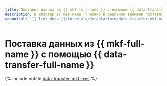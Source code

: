```yaml
---
title: Поставка данных из {{ mkf-full-name }} с помощью {{ data-transfer-full-name }}
description: В кластер {{ mes-name }} можно в реальном времени поставлять данные из топиков {{ KF }}.
canonical: '{{ link-docs }}/tutorials/dataplatform/data-transfer-mkf-mes'
---
```


# Поставка данных из {{ mkf-full-name }} с помощью {{ data-transfer-full-name }}

{% include notitle [data-transfer-mkf-mes](../../_tutorials/dataplatform/data-transfer-mkf-mes.md) %}
